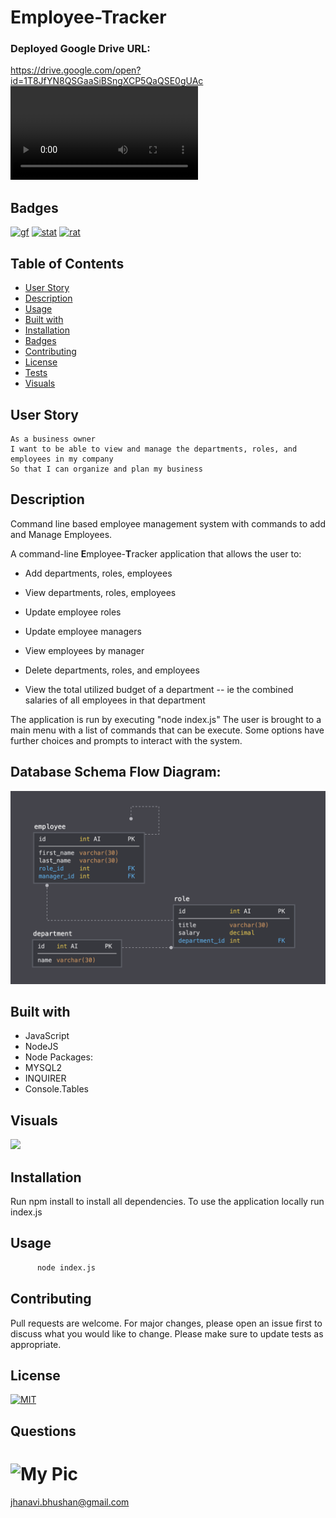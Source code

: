 # Employee-Tracker

### Deployed Google Drive URL:
https://drive.google.com/open?id=1T8JfYN8QSGaaSiBSngXCP5QaQSE0gUAc
![](Demo/EmployeeTrackerVideo.mp4)

## Badges
[![gf](https://img.shields.io/github/followers/sujatha-m?style=social)](https://img.shields.io/github/followers/sujatha-m?style=social)
[![stat](https://img.shields.io/website?url=https%3A%2F%2Fsujatha-m.github.io%2FWeather-Dashboard%2FDevelop%2F)](https://img.shields.io/website?url=https%3A%2F%2Fsujatha-m.github.io%2FWeather-Dashboard%2FDevelop%2F)
[![rat](https://img.shields.io/redmine/plugin/stars/redmine_xlsx_format_issue_exporter?color=purple)](https://img.shields.io/redmine/plugin/stars/redmine_xlsx_format_issue_exporter?color=purple)

## Table of Contents
   * [User Story](#user-story)
   * [Description](#description)
   * [Usage](#usage)
   * [Built with](#built-with)
   * [Installation](#installation)
   * [Badges](#badges)
   * [Contributing](#contributing)
   * [License](#license)
   * [Tests](#tests)
   * [Visuals](#visuals)

## User Story
```
As a business owner
I want to be able to view and manage the departments, roles, and employees in my company
So that I can organize and plan my business
```

## Description
Command line based employee management system with commands to add and Manage Employees.

A command-line **E**mployee-**T**racker application that allows the user to:

  * Add departments, roles, employees

  * View departments, roles, employees

  * Update employee roles

  * Update employee managers

  * View employees by manager

  * Delete departments, roles, and employees

  * View the total utilized budget of a department -- ie the combined salaries of all employees in that department

The application is run by executing "node index.js" The user is brought to a main menu with a list of commands that can be execute. 
 Some options have further choices and prompts to interact with the system.

## Database Schema Flow Diagram:

![](Demo/employeeSchema.png)

## Built with
* JavaScript
* NodeJS
* Node Packages:
* MYSQL2
* INQUIRER
* Console.Tables

## Visuals

![](Demo/employeeTrackerDemo.gif)

## Installation 
Run npm install to install all dependencies. To use the application locally run index.js

## Usage
```sh
      node index.js  
```

## Contributing
Pull requests are welcome. For major changes, please open an issue first to discuss what you would like to change.
Please make sure to update tests as appropriate.


## License 
[![MIT](https://img.shields.io/npm/l/isc?color=Blue&style=plastic)](https://img.shields.io/npm/l/isc?color=Blue&style=plastic)

## Questions
# ![My Pic](https://avatars0.githubusercontent.com/u/59231894?v=4)

jhanavi.bhushan@gmail.com